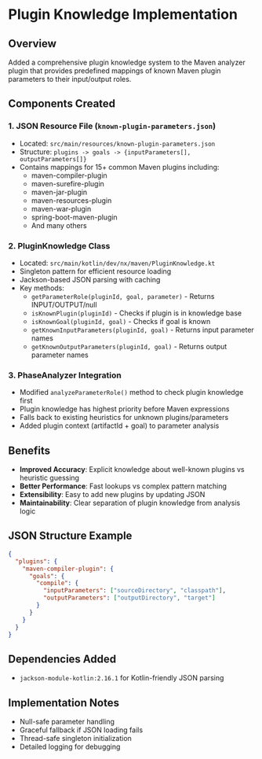 # Plugin Knowledge Implementation

## Overview
Added a comprehensive plugin knowledge system to the Maven analyzer plugin that provides predefined mappings of known Maven plugin parameters to their input/output roles.

## Components Created

### 1. JSON Resource File (`known-plugin-parameters.json`)
- Located: `src/main/resources/known-plugin-parameters.json`
- Structure: `plugins -> goals -> {inputParameters[], outputParameters[]}`
- Contains mappings for 15+ common Maven plugins including:
  - maven-compiler-plugin
  - maven-surefire-plugin
  - maven-jar-plugin
  - maven-resources-plugin
  - maven-war-plugin
  - spring-boot-maven-plugin
  - And many others

### 2. PluginKnowledge Class
- Located: `src/main/kotlin/dev/nx/maven/PluginKnowledge.kt`
- Singleton pattern for efficient resource loading
- Jackson-based JSON parsing with caching
- Key methods:
  - `getParameterRole(pluginId, goal, parameter)` - Returns INPUT/OUTPUT/null
  - `isKnownPlugin(pluginId)` - Checks if plugin is in knowledge base
  - `isKnownGoal(pluginId, goal)` - Checks if goal is known
  - `getKnownInputParameters(pluginId, goal)` - Returns input parameter names
  - `getKnownOutputParameters(pluginId, goal)` - Returns output parameter names

### 3. PhaseAnalyzer Integration
- Modified `analyzeParameterRole()` method to check plugin knowledge first
- Plugin knowledge has highest priority before Maven expressions
- Falls back to existing heuristics for unknown plugins/parameters
- Added plugin context (artifactId + goal) to parameter analysis

## Benefits
- **Improved Accuracy**: Explicit knowledge about well-known plugins vs heuristic guessing
- **Better Performance**: Fast lookups vs complex pattern matching
- **Extensibility**: Easy to add new plugins by updating JSON
- **Maintainability**: Clear separation of plugin knowledge from analysis logic

## JSON Structure Example
```json
{
  "plugins": {
    "maven-compiler-plugin": {
      "goals": {
        "compile": {
          "inputParameters": ["sourceDirectory", "classpath"],
          "outputParameters": ["outputDirectory", "target"]
        }
      }
    }
  }
}
```

## Dependencies Added
- `jackson-module-kotlin:2.16.1` for Kotlin-friendly JSON parsing

## Implementation Notes
- Null-safe parameter handling
- Graceful fallback if JSON loading fails
- Thread-safe singleton initialization
- Detailed logging for debugging
